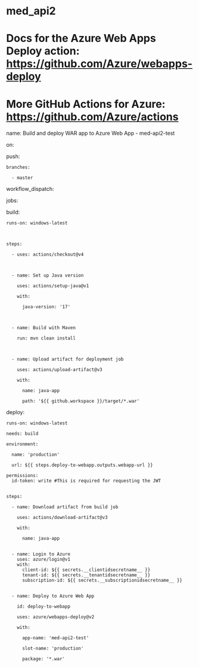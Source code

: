 # med_api2

# Docs for the Azure Web Apps Deploy action: https://github.com/Azure/webapps-deploy

# More GitHub Actions for Azure: https://github.com/Azure/actions



name: Build and deploy WAR app to Azure Web App - med-api2-test



on:

  push:

    branches:

      - master

  workflow_dispatch:



jobs:

  build:

    runs-on: windows-latest



    steps:

      - uses: actions/checkout@v4



      - name: Set up Java version

        uses: actions/setup-java@v1

        with:

          java-version: '17'



      - name: Build with Maven

        run: mvn clean install



      - name: Upload artifact for deployment job

        uses: actions/upload-artifact@v3

        with:

          name: java-app

          path: '${{ github.workspace }}/target/*.war'



  deploy:

    runs-on: windows-latest

    needs: build

    environment:

      name: 'production'

      url: ${{ steps.deploy-to-webapp.outputs.webapp-url }}

    permissions:
      id-token: write #This is required for requesting the JWT


    steps:

      - name: Download artifact from build job

        uses: actions/download-artifact@v3

        with:

          name: java-app

      
      - name: Login to Azure
        uses: azure/login@v1
        with:
          client-id: ${{ secrets.__clientidsecretname__ }}
          tenant-id: ${{ secrets.__tenantidsecretname__ }}
          subscription-id: ${{ secrets.__subscriptionidsecretname__ }}


      - name: Deploy to Azure Web App

        id: deploy-to-webapp

        uses: azure/webapps-deploy@v2

        with:

          app-name: 'med-api2-test'

          slot-name: 'production'

          package: '*.war'

          
